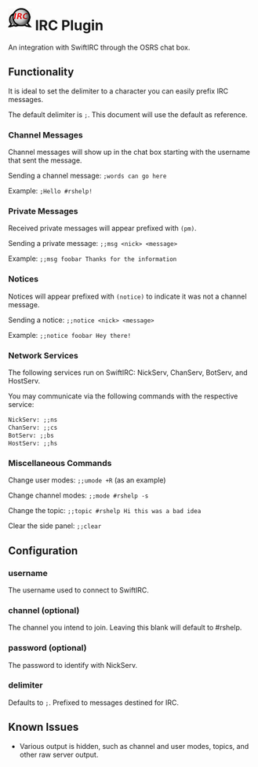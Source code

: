 # ![Logo](icon.png) IRC Plugin

An integration with SwiftIRC through the OSRS chat box.

## Functionality

It is ideal to set the delimiter to a character you can easily prefix IRC messages.

The default delimiter is `;`. This document will use the default as reference.

### Channel Messages

Channel messages will show up in the chat box starting with the username that sent the message.

Sending a channel message: `;words can go here`

Example: `;Hello #rshelp!`

### Private Messages

Received private messages will appear prefixed with `(pm)`.

Sending a private message: `;;msg <nick> <message>`

Example: `;;msg foobar Thanks for the information`

### Notices

Notices will appear prefixed with `(notice)` to indicate it was not a channel message.

Sending a notice: `;;notice <nick> <message>`

Example: `;;notice foobar Hey there!`

### Network Services

The following services run on SwiftIRC: NickServ, ChanServ, BotServ, and HostServ.

You may communicate via the following commands with the respective service:

```text
NickServ: ;;ns
ChanServ: ;;cs
BotServ: ;;bs
HostServ: ;;hs
```

### Miscellaneous Commands

Change user modes: `;;umode +R` (as an example)

Change channel modes: `;;mode #rshelp -s`

Change the topic: `;;topic #rshelp Hi this was a bad idea`

Clear the side panel: `;;clear`

## Configuration

### username

The username used to connect to SwiftIRC.

### channel (optional)

The channel you intend to join. Leaving this blank will default to #rshelp.

### password (optional)

The password to identify with NickServ.

### delimiter

Defaults to `;`. Prefixed to messages destined for IRC.

## Known Issues

* Various output is hidden, such as channel and user modes, topics, and other raw server output.
